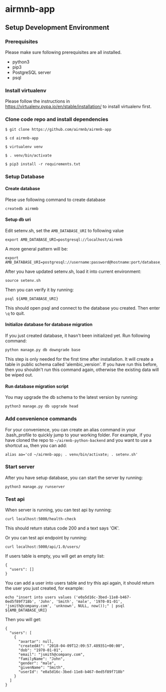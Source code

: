 # airmnb-app


## Setup Development Environment

### Prerequisites

Please make sure following prerequisites are all installed.

 - python3
 - pip3
 - PostgreSQL server
 - psql

### Install virtualenv

Please follow the instructions in https://virtualenv.pypa.io/en/stable/installation/ to install virtualenv first.

### Clone code repo and install dependencies

```
$ git clone https://github.com/airmnb/airmnb-app

$ cd airmnb-app

$ virtualenv venv

$ . venv/bin/activate

$ pip3 install -r requirements.txt
```

### Setup Database

#### Create database

Plese use following command to create database
```
createdb airmmb
```

#### Setup db uri

Edit setenv.sh, set the ```AMB_DATABASE_URI``` to following value

```
export AMB_DATABASE_URI=postgresql://localhost/airmnb
```

A more general pattern will be:
```
export AMB_DATABASE_URI=postgresql://username:password@hostname:port/database_name
```

After you have updated setenv.sh, load it into current environment:
```
source setenv.sh
```

Then you can verify it by running:
```
psql ${AMB_DATABASE_URI}
```
This should open psql and connect to the database you created. Then enter ```\q``` to quit.


#### Initialize database for database migration

If you just created database, it hasn't been initialized yet. Run following command:

```
python manage.py db downgrade base
```

This step is only needed for the first time after installation. It will create a table in public schema called 'alembic_version'. If 
you have run this before, then you shouldn't run this command again, otherwise the existing data will be wiped out.

#### Run database migration script

You may upgrade the db schema to the latest version by running:
```
python3 manage.py db upgrade head
```

### Add convenience commands

For your convenience, you can create an alias command in your .bash_profile to quickly jump to your working folder. For example, if you have cloned the repo to `~/airmnb-python-backend` and you want to use a shortcut `aa`, then you can add:

```
alias aa='cd ~/airmnb-app; . venv/bin/activate; . setenv.sh'
```

### Start server

After you have setup database, you can start the server by running:
```
python3 manage.py runserver
```

### Test api

When server is running, you can test api by running:
```
curl localhost:5000/health-check
```

This should return status code 200 and a text says 'OK'.

Or you can test api endpoint by running:
```
curl localhost:5000/api/1.0/users/
```

If users table is empty, you will get an empty list:
```
{
  "users": []
}
```

You can add a user into users table and try this api again, it should return the user you just created, for example:
```
echo "insert into users values ('e0a5d16c-3bed-11e8-b467-0ed5f89f718b', 'John', 'Smith', 'male', '1970-01-01', 'jsmith@company.com', 'unknown', NULL, now());" | psql ${AMB_DATABASE_URI}
```
Then you will get:
```
{
  "users": [
    {
      "avartar": null, 
      "createdAt": "2018-04-09T12:09:57.489351+00:00", 
      "dob": "1970-01-01", 
      "email": "jsmith@company.com", 
      "familyName": "John", 
      "gender": "male", 
      "givenName": "Smith", 
      "userId": "e0a5d16c-3bed-11e8-b467-0ed5f89f718b"
    }
  ]
}
```
